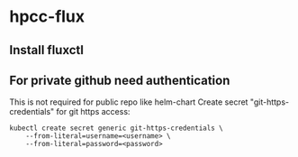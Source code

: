 # hpcc-flux

## Install fluxctl

## For private github need authentication
This is not required for public repo like helm-chart
Create secret "git-https-credentials" for git https access:
```console
kubectl create secret generic git-https-credentials \
    --from-literal=username=<username> \
    --from-literal=password=<password>
```

